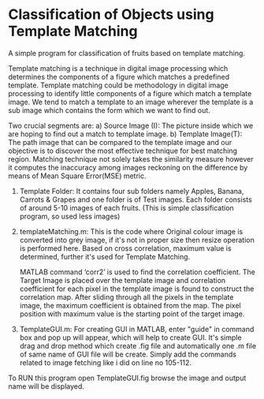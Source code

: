# Classification of Objects using Template Matching


A simple program for classification of fruits based on template matching.

Template matching is a technique in digital image processing which determines the components of a figure which matches a predefined template. 
Template matching could be methodology in digital image processing to identify little components of a figure which match a template image. 
We tend to match a template to an image wherever the template is a sub image which contains the form which we want to find out.


Two crucial segments are:
a) Source Image (I): The picture inside which we are hoping to find out a match to template image.
b) Template Image(T): The path image that can be compared to the template image and our objective is to discover the most effective technique for best matching region.
Matching technique not solely takes the similarity measure however it computes the inaccuracy among images reckoning on the difference by means of Mean Square Error(MSE) metric.

                                    

1. Template Folder: It contains four sub folders namely Apples, Banana, Carrots & Grapes and one folder is of Test images.
Each folder consists of around 5-10 images of each fruits. (This is simple classification program, so used less images)

2. templateMatching.m: This is the code where Original colour image is converted into grey image, if it's not in proper size then resize operation is performed here.
Based on cross correlation, maximum value is determined, further it's used for Template Matching.

    MATLAB command ‘corr2’ is used to find the correlation coefficient. The Target Image is placed over the template image and correlation coefficient for each pixel in the 
    template image is found to construct the correlation map. After sliding through all the pixels in the template image, the maximum coefficient is obtained from the map. 
    The pixel position with maximum value is the starting point of the target image.

3. TemplateGUI.m: For creating GUI in MATLAB, enter "guide" in command box and pop up will appear, which will help to create GUI. It's simple drag and drop method which 
create .fig file and automatically one .m file of same name of GUI file will be create. Simply add the commands related to image fetching like i did on line no 105-112.

To RUN this program open TemplateGUI.fig browse the image and output name will be displayed.
